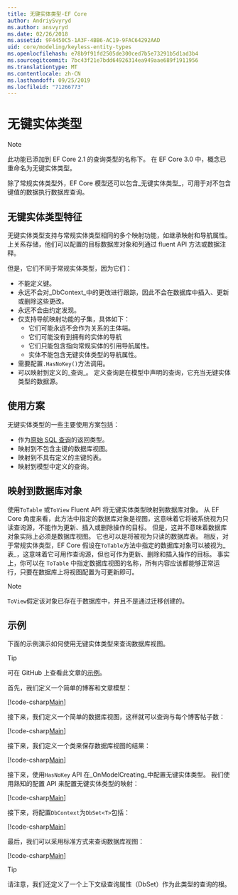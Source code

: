 ```yaml
---
title: 无键实体类型-EF Core
author: AndriySvyryd
ms.author: ansvyryd
ms.date: 02/26/2018
ms.assetid: 9F4450C5-1A3F-4BB6-AC19-9FAC64292AAD
uid: core/modeling/keyless-entity-types
ms.openlocfilehash: e78b9f91fd2505de300ced7b5e73291b5d1ad3b4
ms.sourcegitcommit: 7bc43f21e7bdd64926314ea949aae689f1911956
ms.translationtype: MT
ms.contentlocale: zh-CN
ms.lasthandoff: 09/25/2019
ms.locfileid: "71266773"
---
```

# <a name="keyless-entity-types"></a>无键实体类型
> [!NOTE]
> 此功能已添加到 EF Core 2.1 的查询类型的名称下。 在 EF Core 3.0 中，概念已重命名为无键实体类型。

除了常规实体类型外，EF Core 模型还可以包含_无键实体类型_，可用于对不包含键值的数据执行数据库查询。

## <a name="keyless-entity-types-characteristics"></a>无键实体类型特征

无键实体类型支持与常规实体类型相同的多个映射功能，如继承映射和导航属性。 上关系存储，他们可以配置的目标数据库对象和列通过 fluent API 方法或数据注释。

但是，它们不同于常规实体类型，因为它们：

- 不能定义键。
- 永远不会对_DbContext_中的更改进行跟踪，因此不会在数据库中插入、更新或删除这些更改。
- 永远不会由约定发现。
- 仅支持导航映射功能的子集，具体如下：
  - 它们可能永远不会作为关系的主体端。
  - 它们可能没有到拥有的实体的导航
  - 它们只能包含指向常规实体的引用导航属性。
  - 实体不能包含无键实体类型的导航属性。
- 需要配置`.HasNoKey()`方法调用。
- 可以映射到定义的_查询_。 定义查询是在模型中声明的查询，它充当无键实体类型的数据源。

## <a name="usage-scenarios"></a>使用方案

无键实体类型的一些主要使用方案包括：

- 作为[原始 SQL 查询](xref:core/querying/raw-sql)的返回类型。
- 映射到不包含主键的数据库视图。
- 映射到不具有定义的主键的表。
- 映射到模型中定义的查询。

## <a name="mapping-to-database-objects"></a>映射到数据库对象

使用`ToTable` 或`ToView` Fluent API 将无键实体类型映射到数据库对象。 从 EF Core 角度来看，此方法中指定的数据库对象是视图，这意味着它将被系统视为只读查询源，不能作为更新、插入或删除操作的目标。 但是，这并不意味着数据库对象实际上必须是数据库视图。 它也可以是将被视为只读的数据库表。 相反，对于常规实体类型，EF Core 假设在`ToTable`方法中指定的数据库对象可以被视为_表_，这意味着它可用作查询源，但也可作为更新、删除和插入操作的目标。 事实上，你可以在 `ToTable` 中指定数据库视图的名称，所有内容应该都能够正常运行，只要在数据库上将视图配置为可更新即可。

> [!NOTE]
> `ToView`假定该对象已存在于数据库中，并且不是通过迁移创建的。

## <a name="example"></a>示例

下面的示例演示如何使用无键实体类型来查询数据库视图。

> [!TIP]
> 可在 GitHub 上查看此文章的[示例](https://github.com/aspnet/EntityFramework.Docs/tree/master/samples/core/KeylessEntityTypes)。

首先，我们定义一个简单的博客和文章模型：

[!code-csharp[Main](../../../samples/core/KeylessEntityTypes/Program.cs#Entities)]

接下来，我们定义一个简单的数据库视图，这样就可以查询与每个博客帖子数：

[!code-csharp[Main](../../../samples/core/KeylessEntityTypes/Program.cs#View)]

接下来，我们定义一个类来保存数据库视图的结果：

[!code-csharp[Main](../../../samples/core/KeylessEntityTypes/Program.cs#KeylessEntityType)]

接下来，使用`HasNoKey` API 在_OnModelCreating_中配置无键实体类型。
我们使用熟知的配置 API 来配置无键实体类型的映射：

[!code-csharp[Main](../../../samples/core/KeylessEntityTypes/Program.cs#Configuration)]

接下来，将配置`DbContext`为`DbSet<T>`包括：

[!code-csharp[Main](../../../samples/core/KeylessEntityTypes/Program.cs#DbSet)]

最后，我们可以采用标准方式来查询数据库视图：

[!code-csharp[Main](../../../samples/core/KeylessEntityTypes/Program.cs#Query)]

> [!TIP]
> 请注意，我们还定义了一个上下文级查询属性（DbSet）作为此类型的查询的根。
